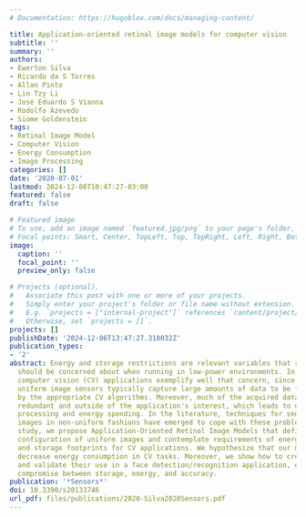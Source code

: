 ```yaml
---
# Documentation: https://hugoblox.com/docs/managing-content/

title: Application-oriented retinal image models for computer vision
subtitle: ''
summary: ''
authors:
- Ewerton Silva
- Ricardo da S Torres
- Allan Pinto
- Lin Tzy Li
- José Eduardo S Vianna
- Rodolfo Azevedo
- Siome Goldenstein
tags:
- Retinal Image Model
- Computer Vision
- Energy Consumption
- Image Processing
categories: []
date: '2020-07-01'
lastmod: 2024-12-06T10:47:27-03:00
featured: false
draft: false

# Featured image
# To use, add an image named `featured.jpg/png` to your page's folder.
# Focal points: Smart, Center, TopLeft, Top, TopRight, Left, Right, BottomLeft, Bottom, BottomRight.
image:
  caption: ''
  focal_point: ''
  preview_only: false

# Projects (optional).
#   Associate this post with one or more of your projects.
#   Simply enter your project's folder or file name without extension.
#   E.g. `projects = ["internal-project"]` references `content/project/deep-learning/index.md`.
#   Otherwise, set `projects = []`.
projects: []
publishDate: '2024-12-06T13:47:27.310032Z'
publication_types:
- '2'
abstract: Energy and storage restrictions are relevant variables that software applications
  should be concerned about when running in low-power environments. In particular,
  computer vision (CV) applications exemplify well that concern, since conventional
  uniform image sensors typically capture large amounts of data to be further handled
  by the appropriate CV algorithms. Moreover, much of the acquired data are often
  redundant and outside of the application's interest, which leads to unnecessary
  processing and energy spending. In the literature, techniques for sensing and re-sampling
  images in non-uniform fashions have emerged to cope with these problems. In this
  study, we propose Application-Oriented Retinal Image Models that define a space-variant
  configuration of uniform images and contemplate requirements of energy consumption
  and storage footprints for CV applications. We hypothesize that our models might
  decrease energy consumption in CV tasks. Moreover, we show how to create the models
  and validate their use in a face detection/recognition application, evidencing the
  compromise between storage, energy, and accuracy.
publication: '*Sensors*'
doi: 10.3390/s20133746
url_pdf: files/publications/2020-Silva2020Sensors.pdf
---
```

